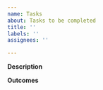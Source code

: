 ```yaml
---
name: Tasks
about: Tasks to be completed
title: ''
labels: ''
assignees: ''

---
```


**Description**
<!--
Provide a brief description of what needs to be done.
-->


**Outcomes**
<!--
Expected (measurable) outcomes when the tasks are completed.
Can be in the form of a checklist to track progress.
E.g.
- [ ] Commit my changes
- [ ] Push my commits to GitHub
- [ ] Open a pull request
-->
